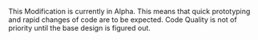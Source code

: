 This Modification is currently in Alpha. This means that quick prototyping and rapid changes of code are to be expected. Code Quality is not of priority until the base design is figured out. 
